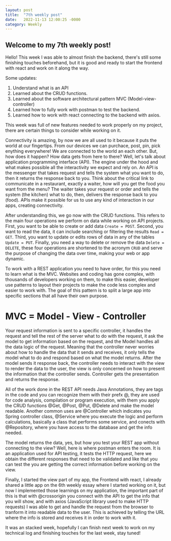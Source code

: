 ```yaml
---
layout: post
title:  "7th weekly post"
date:   2022-11-13 12:00:25 -0000
category: Weekly
---
```

## Welcome to my 7th weekly post!

Hello! This week I was able to almost finish the backend, there's still some finishing touches beforehand, but it is good and ready to start the frontend with react and work on it along the way.

Some updates:

1. Understand what is an API
2. Learned about the CRUD functions. 
3. Learned about the software architectural pattern MVC (Model-view-controller)
4. Learned how to fully work with postman to test the backend.
5. Learned how to work with react connecting to the backend with axios.

This week was full of new features needed to work properly on my project, there are certain things to consider while working on it.

Connectivity is amazing, by now we are all used to it because it puts the world at our fingertips. From our devices we can purchace, post, pin, pick enything everywhere! We are connected to the world an each other. But, how does it happen? How data gets from here to there? Well, let's talk about application programming interface (API). The engine under the hood and what makes possible all the interactivity we expect and rely on. An API is the messenger that takes request and tells the system what you want to do, then it returns the response back to you. Think about the critical link to communicate in a restaurant, exactly a waiter, how will you get the food you want from the menu? The waiter takes your request or order and tells the system (the kitchen) what to do, then, delivers the response back to you (food). APIs make it possible for us to use any kind of interaction in our apps, creating connectivity.

After understanding this, we go now with the CRUD functions. This refers to the main four operations we perform on data while working on API projects. First, you want to be able to create or add data `Create = POST`. Second, you want to read the data, it can include searching or filtering the results `Read = GET`. Third, you want to update or edits rows of data in any of the tables `Update = PUT`. Finally, you need a way to delete or remove the data `Delete = DELETE`, these four operations are shortened to the acronym `CRUD` and serve the purpose of changing the data over time, making your web or app dynamic.

To work with a REST application you need to have order, for this you need to learn what is the MVC. Websites and coding has gone complex, with thousands of developers working on them, to make this easier, developer use patterns to layout their projects to make the code less complex and easier to work with. The goal of this pattern is to split a large app into specific sections that all have their own purpose.

# MVC = Model - View - Controller

Your request information is sent to a specific controller, it handles the request and tell the rest of the server what to do with the request, it ask the model to get information based on the request, and the Model handles all the data logic of the request. Meaning that the controller never worries about how to handle the data that it sends and receives, it only tells the model what to do and respond based on what the model returns. After the model sends it response back, the controller needs to interact with the view to render the data to the user, the view is only concerned on how to present the information that the controller sends. Controller gets the presentation and returns the response.

All of the work done in the REST API needs Java Annotations, they are tags in the code and you can recognize them with their prefx @, they are used for code analysis, compilation or program execution, with them you apply the CRUD functions @Get, @Post, @Put, @Delete and make the model readable. Another common uses are @Controller which indicates you Spring controller class, @Service where you execute the logic and perform calculations, basically a class that performs some service, and conects with @Repository, where you have access to the database and get the info needed.

The model returns the data, yes, but how you test your REST app without connecting to the view? Well, here is where postman enters the room. It is an application used for API testing, it tests the HTTP request, here we obtain the different responses that need to be validated and like that you can test the you are getting the correct information before working on the view. 

Finally, I started the view part of my app, the Frontend with react, I already shared a little app on the 6th weekly essay where I started working on it, but now I implemented those learnings on my application, the important part of this is that with @crossorigin you connect with the API to get the info that you will show, and with axios (JavaScript library used to make HTTP requests) I was able to get and handle the request from the browser to tranform it into readable data to the user. This is achieved by telling the URL where the info is stored and receives it in order to work with it. 

It was an stacked week, hopefully I can finish next week to work on my technical log and finishing touches for the last week, stay tuned!